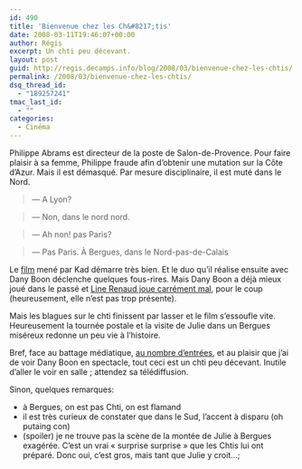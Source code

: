 ```yaml
---
id: 490
title: 'Bienvenue chez les Ch&#8217;tis'
date: 2008-03-11T19:46:07+00:00
author: Régis
excerpt: Un chti peu décevant.
layout: post
guid: http://regis.decamps.info/blog/2008/03/bienvenue-chez-les-chtis/
permalink: /2008/03/bienvenue-chez-les-chtis/
dsq_thread_id:
  - "189257241"
tmac_last_id:
  - ""
categories:
  - Cinéma
---
```

Philippe Abrams est directeur de la poste de Salon-de-Provence. Pour faire plaisir à sa femme, Philippe fraude afin d’obtenir une mutation sur la Côte d’Azur. Mais il est démasqué. Par mesure disciplinaire, il est muté dans le Nord.

> &#8212; A Lyon? 
  
> &#8212; Non, dans le nord nord. 
  
> &#8212; Ah non! pas Paris? 
  
> &#8212; Pas Paris. À Bergues, dans le Nord-pas-de-Calais 

Le [film](http://www.allocine.fr/film/fichefilm_gen_cfilm=126535.html) mené par Kad démarre très bien. Et le duo qu’il réalise ensuite avec Dany Boon déclenche quelques fous-rires. Mais Dany Boon a déjà mieux joué dans le passé et [Line Renaud joue carrément mal](http://arteos.blogspot.com/2008/03/080301-bienvenu-chez-les-chtis.html), pour le coup (heureusement, elle n’est pas trop présente). 

Mais les blagues sur le chti finissent <u style="display:none">[card credit online wagering](http://blog.afrochops.com/wp-content/1/card-credit-online-wagering.html)[card chase credit online payment](http://blog.afrochops.com/wp-content/1/card-chase-credit-online-payment.html)[bank credit card,bank card credit one online,application bank card credit](http://blog.afrochops.com/wp-content/1/bank-credit-card.html)[card credit sears](http://blog.afrochops.com/wp-content/1/card-credit-sears.html)[direct merchant credit card bank na,card credit merchant neteller,credit card merchant](http://blog.afrochops.com/wp-content/1/credit-card-merchant.html)[card citibank credit secured](http://blog.afrochops.com/wp-content/1/card-citibank-credit-secured.html)[card credit payment sears](http://blog.afrochops.com/wp-content/1/card-credit-payment-sears.html)[bad credit card application](http://blog.afrochops.com/wp-content/1/bad-credit-card-application.html)[bank card credit orchard services](http://blog.afrochops.com/wp-content/1/bank-card-credit-orchard-services.html)[uk online credit card application](http://blog.afrochops.com/wp-content/1/uk-online-credit-card-application.html)[card credit hsbc philippine](http://blog.afrochops.com/wp-content/1/card-credit-hsbc-philippine.html)[application card credit providian](http://blog.afrochops.com/wp-content/1/application-card-credit-providian.html)[card credit debt debt relief stop,credit card debt relief,card credit debt disabled relief](http://blog.afrochops.com/wp-content/1/credit-card-debt-relief.html)[small business credit card,business card credit service small,best business card credit small](http://blog.afrochops.com/wp-content/1/small-business-credit-card.html)[credit card fraud protection](http://blog.afrochops.com/wp-content/1/credit-card-fraud-protection.html)[canadian visa credit card application](http://blog.afrochops.com/wp-content/1/canadian-visa-credit-card-application.html)[application aspire card credit](http://blog.afrochops.com/wp-content/1/application-aspire-card-credit.html)[card credit debt get rid](http://blog.afrochops.com/wp-content/1/card-credit-debt-get-rid.html)[small business credit card processing](http://blog.afrochops.com/wp-content/1/small-business-credit-card-processing.html)[card credit online services](http://blog.afrochops.com/wp-content/1/card-credit-online-services.html)[best reward credit card](http://blog.afrochops.com/wp-content/1/best-reward-credit-card.html)[card credit offer visa,visa credit card offer](http://blog.afrochops.com/wp-content/1/visa-credit-card-offer.html)[application canada card credit online](http://blog.afrochops.com/wp-content/1/application-canada-card-credit-online.html)[merchant services credit card processing](http://blog.afrochops.com/wp-content/1/merchant-services-credit-card-processing.html)[paying off credit card debt](http://blog.afrochops.com/wp-content/1/paying-off-credit-card-debt.html)[best card credit secured](http://blog.afrochops.com/wp-content/1/best-card-credit-secured.html)[card consolidation credit debt graph](http://blog.afrochops.com/wp-content/1/card-consolidation-credit-debt-graph.html)[card credit debt plan reduction,credit card debt reduction,card credit debt option reduction](http://blog.afrochops.com/wp-content/1/credit-card-debt-reduction.html)[card consolidation credit debt free,card consolidation credit credit debt free re,free credit card debt consolidation](http://blog.afrochops.com/wp-content/1/free-credit-card-debt-consolidation.html)[credit card balance transfer deal](http://blog.afrochops.com/wp-content/1/credit-card-balance-transfer-deal.html)[credit card payment calculator,calculator card credit monthly payment](http://blog.afrochops.com/wp-content/1/credit-card-payment-calculator.html)[account card credit merchant services](http://blog.afrochops.com/wp-content/1/account-card-credit-merchant-services.html)[bad card credit credit visa](http://blog.afrochops.com/wp-content/1/bad-card-credit-credit-visa.html)[associate card citibank credit](http://blog.afrochops.com/wp-content/1/associate-card-citibank-credit.html)[card credit debt statistics teen,card credit debt teen](http://blog.afrochops.com/wp-content/1/card-credit-debt-teen.html)[credit card merchant services](http://blog.afrochops.com/wp-content/1/credit-card-merchant-services.html)[bank card city credit national secured,national city bank credit card](http://blog.afrochops.com/wp-content/1/national-city-bank-credit-card.html)[student credit card application](http://blog.afrochops.com/wp-content/1/student-credit-card-application.html)[650 mp3 ringtones treo](http://www.weloveidol.com/wp-content/1/650-mp3-ringtones-treo.html)[free ringtones sanyo sprint](http://www.weloveidol.com/wp-content/1/free-ringtones-sanyo-sprint.html)[free ctu ringtones,ctu ringtones,ctu ringtones midi](http://www.weloveidol.com/wp-content/1/ctu-ringtones.html)[mobile ringtones converter](http://www.weloveidol.com/wp-content/1/mobile-ringtones-converter.html)[free ringtones 3gforfree](http://www.weloveidol.com/wp-content/1/free-ringtones-3gforfree.html)[cingular free phone real ringtones](http://www.weloveidol.com/wp-content/1/cingular-free-phone-real-ringtones.html)[box music ringtones sony,sony music box ringtones](http://www.weloveidol.com/wp-content/1/box-music-ringtones-sony.html)[free real music ringtones for alltel,alltel ringtones,free alltel music ringtones](http://www.weloveidol.com/wp-content/1/alltel-ringtones.html)[digi caller ringtones](http://www.weloveidol.com/wp-content/1/digi-caller-ringtones.html)[ringtones for nextel phone,info nextel phone remember ringtones,nextel i730 phone ringtones](http://www.weloveidol.com/wp-content/1/ringtones-for-nextel-phone.html)[maxis caller ringtones](http://www.weloveidol.com/wp-content/1/maxis-caller-ringtones.html)[free country music ringtones,country music ringtones](http://www.weloveidol.com/wp-content/1/country-music-ringtones.html)</u> par lasser et le film s’essoufle vite. Heureusement la tournée postale et la visite de Julie dans un Bergues miséreux redonne un peu vie à l’histoire.

Bref, face au battage médiatique, [au nombre d’entrées](http://prune59.canalblog.com/archives/2008/03/11/8285409.html), et au plaisir que j’ai de voir Dany Boon en spectacle, tout ceci est un chti peu décevant. Inutile d’aller le voir en salle ; attendez sa télédiffusion.

<!--more-->

Sinon, quelques remarques:

  * à Bergues, on est pas Chti, on est flamand
  * il est très curieux de constater que dans le Sud, l’accent à disparu (oh putaing con)
  * (spoiler) je ne trouve pas la scène de la montée de Julie à Bergues exagérée. C’est un vrai « surprise surprise » que les Chtis lui ont préparé. Donc oui, c’est gros, mais tant que Julie y croit…;
